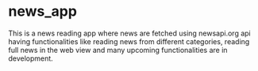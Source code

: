 # news_app

This is a news reading app where news are fetched using newsapi.org api having functionalities like reading news from different categories, reading full news in the web view and many upcoming functionalities are in development.